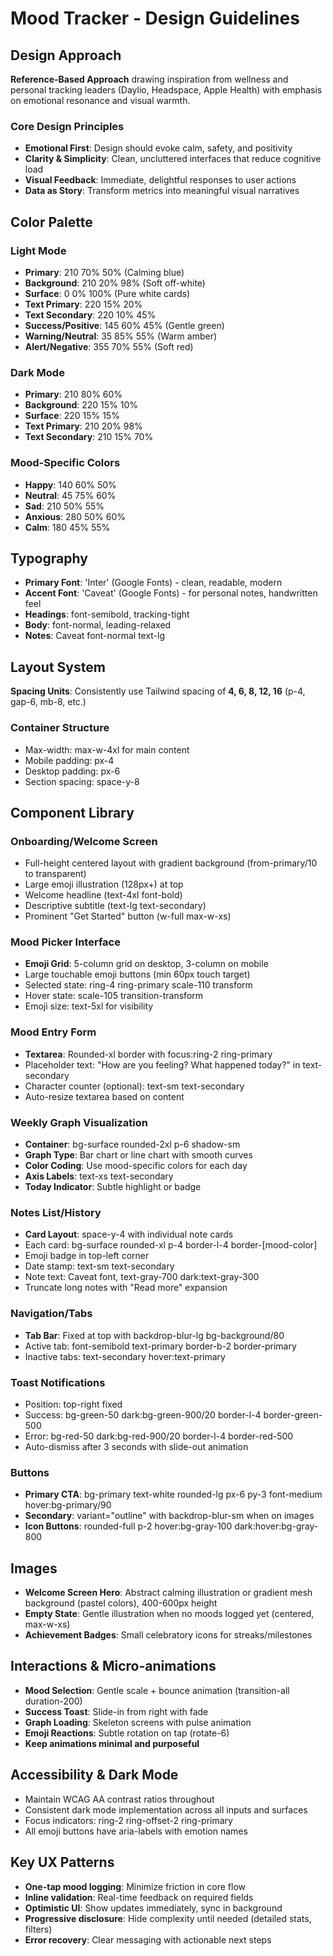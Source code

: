 # Mood Tracker - Design Guidelines

## Design Approach
**Reference-Based Approach** drawing inspiration from wellness and personal tracking leaders (Daylio, Headspace, Apple Health) with emphasis on emotional resonance and visual warmth.

### Core Design Principles
- **Emotional First**: Design should evoke calm, safety, and positivity
- **Clarity & Simplicity**: Clean, uncluttered interfaces that reduce cognitive load
- **Visual Feedback**: Immediate, delightful responses to user actions
- **Data as Story**: Transform metrics into meaningful visual narratives

## Color Palette

### Light Mode
- **Primary**: 210 70% 50% (Calming blue)
- **Background**: 210 20% 98% (Soft off-white)
- **Surface**: 0 0% 100% (Pure white cards)
- **Text Primary**: 220 15% 20%
- **Text Secondary**: 220 10% 45%
- **Success/Positive**: 145 60% 45% (Gentle green)
- **Warning/Neutral**: 35 85% 55% (Warm amber)
- **Alert/Negative**: 355 70% 55% (Soft red)

### Dark Mode
- **Primary**: 210 80% 60%
- **Background**: 220 15% 10%
- **Surface**: 220 15% 15%
- **Text Primary**: 210 20% 98%
- **Text Secondary**: 210 15% 70%

### Mood-Specific Colors
- **Happy**: 140 60% 50%
- **Neutral**: 45 75% 60%
- **Sad**: 210 50% 55%
- **Anxious**: 280 50% 60%
- **Calm**: 180 45% 55%

## Typography
- **Primary Font**: 'Inter' (Google Fonts) - clean, readable, modern
- **Accent Font**: 'Caveat' (Google Fonts) - for personal notes, handwritten feel
- **Headings**: font-semibold, tracking-tight
- **Body**: font-normal, leading-relaxed
- **Notes**: Caveat font-normal text-lg

## Layout System
**Spacing Units**: Consistently use Tailwind spacing of **4, 6, 8, 12, 16** (p-4, gap-6, mb-8, etc.)

### Container Structure
- Max-width: max-w-4xl for main content
- Mobile padding: px-4
- Desktop padding: px-6
- Section spacing: space-y-8

## Component Library

### Onboarding/Welcome Screen
- Full-height centered layout with gradient background (from-primary/10 to transparent)
- Large emoji illustration (128px+) at top
- Welcome headline (text-4xl font-bold)
- Descriptive subtitle (text-lg text-secondary)
- Prominent "Get Started" button (w-full max-w-xs)

### Mood Picker Interface
- **Emoji Grid**: 5-column grid on desktop, 3-column on mobile
- Large touchable emoji buttons (min 60px touch target)
- Selected state: ring-4 ring-primary scale-110 transform
- Hover state: scale-105 transition-transform
- Emoji size: text-5xl for visibility

### Mood Entry Form
- **Textarea**: Rounded-xl border with focus:ring-2 ring-primary
- Placeholder text: "How are you feeling? What happened today?" in text-secondary
- Character counter (optional): text-sm text-secondary
- Auto-resize textarea based on content

### Weekly Graph Visualization
- **Container**: bg-surface rounded-2xl p-6 shadow-sm
- **Graph Type**: Bar chart or line chart with smooth curves
- **Color Coding**: Use mood-specific colors for each day
- **Axis Labels**: text-xs text-secondary
- **Today Indicator**: Subtle highlight or badge

### Notes List/History
- **Card Layout**: space-y-4 with individual note cards
- Each card: bg-surface rounded-xl p-4 border-l-4 border-[mood-color]
- Emoji badge in top-left corner
- Date stamp: text-sm text-secondary
- Note text: Caveat font, text-gray-700 dark:text-gray-300
- Truncate long notes with "Read more" expansion

### Navigation/Tabs
- **Tab Bar**: Fixed at top with backdrop-blur-lg bg-background/80
- Active tab: font-semibold text-primary border-b-2 border-primary
- Inactive tabs: text-secondary hover:text-primary

### Toast Notifications
- Position: top-right fixed
- Success: bg-green-50 dark:bg-green-900/20 border-l-4 border-green-500
- Error: bg-red-50 dark:bg-red-900/20 border-l-4 border-red-500
- Auto-dismiss after 3 seconds with slide-out animation

### Buttons
- **Primary CTA**: bg-primary text-white rounded-lg px-6 py-3 font-medium hover:bg-primary/90
- **Secondary**: variant="outline" with backdrop-blur-sm when on images
- **Icon Buttons**: rounded-full p-2 hover:bg-gray-100 dark:hover:bg-gray-800

## Images
- **Welcome Screen Hero**: Abstract calming illustration or gradient mesh background (pastel colors), 400-600px height
- **Empty State**: Gentle illustration when no moods logged yet (centered, max-w-xs)
- **Achievement Badges**: Small celebratory icons for streaks/milestones

## Interactions & Micro-animations
- **Mood Selection**: Gentle scale + bounce animation (transition-all duration-200)
- **Success Toast**: Slide-in from right with fade
- **Graph Loading**: Skeleton screens with pulse animation
- **Emoji Reactions**: Subtle rotation on tap (rotate-6)
- **Keep animations minimal and purposeful**

## Accessibility & Dark Mode
- Maintain WCAG AA contrast ratios throughout
- Consistent dark mode implementation across all inputs and surfaces
- Focus indicators: ring-2 ring-offset-2 ring-primary
- All emoji buttons have aria-labels with emotion names

## Key UX Patterns
- **One-tap mood logging**: Minimize friction in core flow
- **Inline validation**: Real-time feedback on required fields
- **Optimistic UI**: Show updates immediately, sync in background
- **Progressive disclosure**: Hide complexity until needed (detailed stats, filters)
- **Error recovery**: Clear messaging with actionable next steps